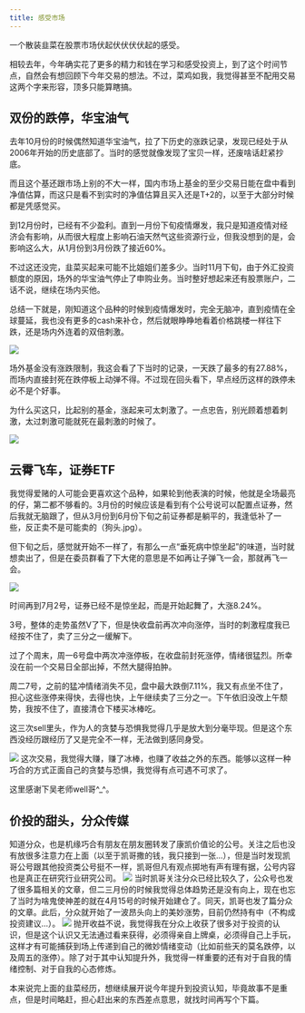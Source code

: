 ```yaml
---
title: 感受市场
---
```


一个散装韭菜在股票市场伏起伏伏伏伏起的感受。

相较去年，今年确实花了更多的精力和钱在学习和感受投资上，到了这个时间节点，自然会有想回顾下今年交易的想法。不过，菜鸡如我，我觉得甚至不配用交易这两个字来形容，顶多只能算瞎搞。

## 双份的跌停，华宝油气

去年10月份的时候偶然知道华宝油气，拉了下历史的涨跌记录，发现已经处于从2006年开始的历史底部了。当时的感觉就像发现了宝贝一样，还废啥话赶紧抄底。

而且这个基还跟市场上别的不大一样，国内市场上基金的至少交易日能在盘中看到净值估算，而这只是看不到实时的净值估算且买入还是T+2的，以至于大部分时候都是凭感觉买。

到12月份时，已经有不少盈利。直到一月份下旬疫情爆发，我只是知道疫情对经济会有影响，从而很大程度上影响石油天然气这些资源行业，但我没想到的是，会影响这么大，从1月份到3月份跌了接近60%。

不过这还没完，韭菜买起来可能不比姐姐们差多少。当时11月下旬，由于外汇投资额度的原因，场外的华宝油气停止了申购业务。当时整好想起来还有股票账户，二话不说，继续在场内买他。

总结一下就是，刚知道这个品种的时候到疫情爆发时，完全无脑冲，直到疫情在全球蔓延，我也没有更多的cash来补仓，然后就眼睁睁地看着价格跳楼一样往下跌，还是场内外连着的双倍刺激。

![](https://i.loli.net/2020/12/20/GJdEzClDmK8ZaPj.png)

场外基金没有涨跌限制，我这会看了下当时的记录，一天跌了最多的有27.88%，而场内直接封死在跌停板上动弹不得。不过现在回头看下，早点经历这样的跌停未必不是个好事。

为什么买这只，比起别的基金，涨起来可太刺激了。一点忠告，别光顾着想着刺激，太过刺激可能就死在最刺激的时候了。

![](https://i.loli.net/2020/12/20/iq1emKAbIpMzPEf.jpg)

## 云霄飞车，证券ETF

我觉得爱赌的人可能会更喜欢这个品种，如果轮到他表演的时候，他就是全场最亮的仔，第二都不够看的。3月份的时候应该是看到有个公号说可以配置点证券，然后我就无脑跟了，但从3月份到6月份下旬之前证券都是躺平的，我逢低补了一些，反正卖不是可能卖的（狗头.jpg）。

但下旬之后，感觉就开始不一样了，有那么一点“垂死病中惊坐起”的味道，当时就想卖出了，但是在委员群看了下大佬的意思是不如再让子弹飞一会，那就再飞一会。

![](https://i.loli.net/2020/12/20/2qRZioDyAYGeLTu.png)

时间再到7月2号，证券已经不是惊坐起，而是开始起舞了，大涨8.24%。

3号，整体的走势虽然V了下，但是快收盘前再次冲向涨停，当时的刺激程度我已经按不住了，卖了三分之一缓解下。

过了个周末，周一6号盘中两次冲涨停板，在收盘前封死涨停，情绪很猛烈。所幸没在前一个交易日全部出掉，不然大腿得拍肿。

周二7号，之前的猛冲情绪消失不见，盘中最大跌倒7.11%，我又有点坐不住了，担心这些涨停来得快，去得也快，上午继续卖了三分之一。下午依旧没改上午颓势，我按不住了，直接清仓下楼买冰棒吃。

这三次sell里头，作为人的贪婪与恐惧我觉得几乎是放大到分毫毕现。但是这个东西没经历跟经历了又是完全不一样，无法做到感同身受。

![](https://i.loli.net/2020/12/20/sNWbj59kfy8geFC.jpg)
这次交易，我觉得大赚，赚了冰棒，也赚了收益之外的东西。能够以这样一种巧合的方式正面自己的贪婪与恐惧，我觉得有点可遇不可求了。

这里感谢下吴老师well哥^_^。

## 价投的甜头，分众传媒

知道分众，也是机缘巧合有朋友在朋友圈转发了康凯价值论的公号。关注之后也没有放很多注意力在上面（以至于凯哥撒的钱，我只接到一张...），但是当时发现凯哥公号跟其他投资类公号挺不一样，凯哥但凡有观点掷地有声有理有据，公号内容也是真正在研究行业研究公司。
![](https://i.loli.net/2020/12/20/Fk1K97veX5u4gGY.png)
当时凯哥关注分众已经比较久了，公众号也发了很多篇相关的文章，但二三月份的时候我觉得总体趋势还是没有向上，现在也忘了当时为啥鬼使神差的就在4月15号的时候开始建仓了。同天，凯哥也发了篇分众的文章。此后，分众就开始了一波昂头向上的美妙涨势，目前仍然持有中（不构成投资建议...）。
![](https://i.loli.net/2020/12/20/DIw9OdaxFmcEgpY.png)
抛开收益不说，我觉得我在分众上收获了很多对于投资的认识，但是这个认识又无法通过看来获得，必须得亲自上牌桌，必须得自己上手玩，这样才有可能捕获到场上传递到自己的微妙情绪变动（比如前些天的莫名跌停，以及周五的涨停）。除了对于其中认知提升外，我觉得一样重要的还有对于自我的情绪控制、对于自我的心态修炼。

本来说完上面的韭菜经历，想继续展开说今年提升到投资认知，毕竟故事不是重点，但是时间略赶，担心赶出来的东西差点意思，就找时间再写个下篇。


